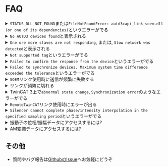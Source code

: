 # FAQ

<details><summary><code class="hljs">STATUS_DLL_NOT_FOUND</code>または<code class="hljs">FileNotFoundError: autd3capi_link_soem.dll (or one of its dependencies)</code>というエラーがでる</summary>

- [npcap](https://nmap.org/npcap/)を「**WinPcap API compatible mode**」でインストールする

</details>

<details><summary><code class="hljs">No AUTD3 devices found</code>と表示される</summary>

- macOS, linuxで`SOEM`リンクを使用する場合, root権限が必要

   - linuxの場合, `setcap`コマンドで以下の権限を設定することで回避することもできる
   
      ```shell
      sudo setcap cap_net_raw,cap_net_admin=eip <your executable file>
      ```

   - macOSの場合, `/dev/bpf*`ファイルに読み取り権限を追加することで回避することもできる
   
      ```shell
      sudo chmod +r /dev/bpf*
      ```

- (Windows) 最新のnpcapを使用する

- WSL等の仮想マシンは対応していない
   - VirtualBoxなどで動く場合があるが, 挙動は不安定になる

</details>

<details><summary><code class="hljs">One ore more slaves are not responding</code>, または, <code class="hljs">Slow network was detected</code>と表示される</summary>

- デバイスドライバを更新する

- (Windows) 最新のnpcapを使用する

- `send_cycle`と`sync0_cycle`の値を増やす

- (Windows) デバイスマネージャーの当該ネットワークアダプタのプロパティから, 「電源の管理」タブで「電力の節約のために、コンピューターでこのデバイスの電源をオフにできるようにする」のチェックを外す

</details>

<details><summary><code class="hljs">Not supported tag</code>というエラーがでる</summary>

- [ファームウェアがサポートされていない](../release_notes.md)

</details>

<details><summary><code class="hljs">Failed to confirm the response from the device</code>というエラーがでる</summary>

- [デフォルトより長いTimeoutを指定する](../API/controller.md#sender)

</details>

<details><summary><code class="hljs">Failed to synchronize devices. Maximum system time difference exceeded the tolerance</code>というエラーがでる</summary>

- [`sync_timeout`か`sync_tolerance`](../API/link/soem.md#apis)の値を増やす. ただし, 後者の変更は推奨されない.

</details>

<details><summary><code class="hljs">SOEM</code>リンク使用時に送信が頻繁に失敗する</summary>

- この問題は
   * オンボードのethernetインターフェースを使用している

  かつ, 以下のいずれかの状況で発生することが確認されている

   * RealSense, Azure Kinect, Webカメラ等を使用する
      * 基本的にカメラをアクティブにした時点で発生
   * 動画や音声を再生する
      * または, インターネットブラウザで動画サイト (Youtube等) を開く
   * Unityを使用する
      * 起動するだけで発生
   * Blenderでアニメーションを再生する
      * その他の操作 (モデリング等) は問題ない

- この問題の回避策としては, 以下のいずれかを試されたい
  1. `TwinCAT`, `RemoteTwinCAT`, または, `RemoteSOEM`リンクを使用する
  1. Linuxやmacを使用する.
     - ただし, 仮想マシンはNG
  1. USB to Ethernetアダプターを使用する
     - 少なくとも「ASIX AX88179」のチップを採用しているもので正常に動作することが確認されている
     - なお, オンボードではなくとも, PCIe接続のethernetアダプターでも同様の問題が発生する

- 上記以外の状況でも発生した, 或いは, 上記状況でも発生しなかった等の報告があれば, GitHubのIssueに積極的に報告していただけると幸いである.

</details>

<details><summary>リンクが頻繁に切れる</summary>

- 超音波の出力時にこれが頻発する場合は, 電力が足りているかを確認すること
   - デバイス一台で最大50W消費する

</details>

<details><summary>TwinCAT 3上で<code class="hljs">abnormal state change</code>, <code class="hljs">Synchronization error</code>のようなエラーがでる</summary>

- `Sync0 cycle`と`Send task cycle`の値を増やし, TwinCAT 3を再起動する

</details>

<details><summary><code class="hljs">RemoteTwinCAT</code>リンク使用時にエラーが出る</summary>

- ファイアウォールでブロックされている可能性があるため, ファイアウォールを切るか, TCP/UDPの48898番ポートを開ける.
- クライアントPCのサーバー以外とのLANをすべて切断する.

</details>


<details><summary><code class="hljs">Silencer cannot complete phase/intensity interpolation in the specified sampling period</code>というエラーがでる</summary>

- [`Silencer`のこの条件](../API/silencer.md#fixed-completion-time-modeの注意点)を満たしていない. 以下のいずれかの方法で修正できる. (おすすめは上から順に)
  1. AM変調/STMのサンプリングレートをおとす
  1. [`Silencer`を無効化する](../API/silencer.md#silencerの設定)
  1. [Fixed update rateモード](../API/silencer.md#fixed-update-rate-mode)を使用する
  1. [strict_mode](../API/silencer.md#fixed-completion-time-modeの設定)を`false`にする

</details>

<details><summary>振動子の位相/振幅データにアクセスするには?</summary>

1. [`Controller::inspect`](../API/controller.md#inspect-rustのみ)を使用する.
1. 自分で所望の`Gain`を作成する. [Gainの自作](../advanced/custom_gain.md)を参照.

</details>

<details><summary>AM変調データにアクセスするには?</summary>

1. [`Controller::inspect`](../API/controller.md#inspect-rustのみ)を使用する.
1. 自分で所望の`Modulation`を作成する. [Modulationの自作](../advanced/custom_modulation.md)を参照.

</details>

## その他

- 質問やバグ報告は[GithubのIssue](https://github.com/shinolab/autd3/issues)へお気軽にどうぞ
